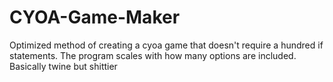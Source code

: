 # CYOA-Game-Maker
Optimized method of creating a cyoa game that doesn't require a hundred if statements. The program scales with how many options are included. Basically twine but shittier

